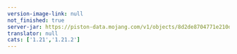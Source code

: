 ```yaml
---
version-image-link: null
not_finished: true
server-jar: https://piston-data.mojang.com/v1/objects/8d2de8704771e210d69e7b7ac70d858a677bcb70/server.jar
translator: null
cats: ['1.21','1.21.2']
---
```

